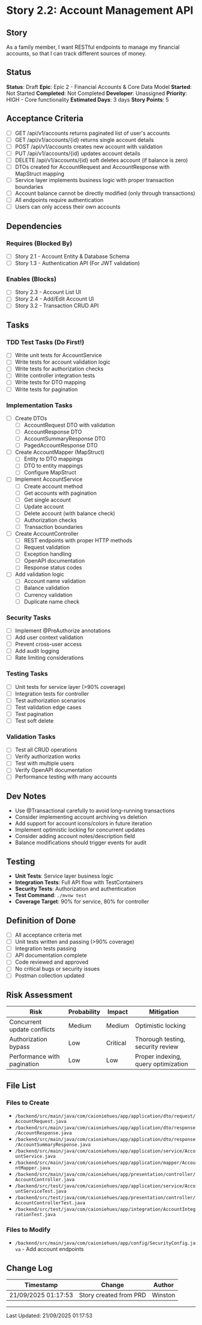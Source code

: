 # Story 2.2: Account Management API

## Story
As a family member,
I want RESTful endpoints to manage my financial accounts,
so that I can track different sources of money.

## Status
**Status**: Draft
**Epic**: Epic 2 - Financial Accounts & Core Data Model
**Started**: Not Started
**Completed**: Not Completed
**Developer**: Unassigned
**Priority**: HIGH - Core functionality
**Estimated Days**: 3 days
**Story Points**: 5

## Acceptance Criteria
- [ ] GET /api/v1/accounts returns paginated list of user's accounts
- [ ] GET /api/v1/accounts/{id} returns single account details
- [ ] POST /api/v1/accounts creates new account with validation
- [ ] PUT /api/v1/accounts/{id} updates account details
- [ ] DELETE /api/v1/accounts/{id} soft deletes account (if balance is zero)
- [ ] DTOs created for AccountRequest and AccountResponse with MapStruct mapping
- [ ] Service layer implements business logic with proper transaction boundaries
- [ ] Account balance cannot be directly modified (only through transactions)
- [ ] All endpoints require authentication
- [ ] Users can only access their own accounts

## Dependencies
### Requires (Blocked By)
- [ ] Story 2.1 - Account Entity & Database Schema
- [ ] Story 1.3 - Authentication API (For JWT validation)

### Enables (Blocks)
- [ ] Story 2.3 - Account List UI
- [ ] Story 2.4 - Add/Edit Account UI
- [ ] Story 3.2 - Transaction CRUD API

## Tasks

### TDD Test Tasks (Do First!)
- [ ] Write unit tests for AccountService
- [ ] Write tests for account validation logic
- [ ] Write tests for authorization checks
- [ ] Write controller integration tests
- [ ] Write tests for DTO mapping
- [ ] Write tests for pagination

### Implementation Tasks
- [ ] Create DTOs
  - [ ] AccountRequest DTO with validation
  - [ ] AccountResponse DTO
  - [ ] AccountSummaryResponse DTO
  - [ ] PagedAccountResponse DTO
- [ ] Create AccountMapper (MapStruct)
  - [ ] Entity to DTO mappings
  - [ ] DTO to entity mappings
  - [ ] Configure MapStruct
- [ ] Implement AccountService
  - [ ] Create account method
  - [ ] Get accounts with pagination
  - [ ] Get single account
  - [ ] Update account
  - [ ] Delete account (with balance check)
  - [ ] Authorization checks
  - [ ] Transaction boundaries
- [ ] Create AccountController
  - [ ] REST endpoints with proper HTTP methods
  - [ ] Request validation
  - [ ] Exception handling
  - [ ] OpenAPI documentation
  - [ ] Response status codes
- [ ] Add validation logic
  - [ ] Account name validation
  - [ ] Balance validation
  - [ ] Currency validation
  - [ ] Duplicate name check

### Security Tasks
- [ ] Implement @PreAuthorize annotations
- [ ] Add user context validation
- [ ] Prevent cross-user access
- [ ] Add audit logging
- [ ] Rate limiting considerations

### Testing Tasks
- [ ] Unit tests for service layer (>90% coverage)
- [ ] Integration tests for controller
- [ ] Test authorization scenarios
- [ ] Test validation edge cases
- [ ] Test pagination
- [ ] Test soft delete

### Validation Tasks
- [ ] Test all CRUD operations
- [ ] Verify authorization works
- [ ] Test with multiple users
- [ ] Verify OpenAPI documentation
- [ ] Performance testing with many accounts

## Dev Notes
- Use @Transactional carefully to avoid long-running transactions
- Consider implementing account archiving vs deletion
- Add support for account icons/colors in future iteration
- Implement optimistic locking for concurrent updates
- Consider adding account notes/description field
- Balance modifications should trigger events for audit

## Testing
- **Unit Tests**: Service layer business logic
- **Integration Tests**: Full API flow with TestContainers
- **Security Tests**: Authorization and authentication
- **Test Command**: `./mvnw test`
- **Coverage Target**: 90% for service, 80% for controller

## Definition of Done
- [ ] All acceptance criteria met
- [ ] Unit tests written and passing (>90% coverage)
- [ ] Integration tests passing
- [ ] API documentation complete
- [ ] Code reviewed and approved
- [ ] No critical bugs or security issues
- [ ] Postman collection updated

## Risk Assessment
| Risk | Probability | Impact | Mitigation |
|------|------------|--------|------------|
| Concurrent update conflicts | Medium | Medium | Optimistic locking |
| Authorization bypass | Low | Critical | Thorough testing, security review |
| Performance with pagination | Low | Low | Proper indexing, query optimization |

## File List
### Files to Create
- `/backend/src/main/java/com/caioniehues/app/application/dto/request/AccountRequest.java`
- `/backend/src/main/java/com/caioniehues/app/application/dto/response/AccountResponse.java`
- `/backend/src/main/java/com/caioniehues/app/application/dto/response/AccountSummaryResponse.java`
- `/backend/src/main/java/com/caioniehues/app/application/service/AccountService.java`
- `/backend/src/main/java/com/caioniehues/app/application/mapper/AccountMapper.java`
- `/backend/src/main/java/com/caioniehues/app/presentation/controller/AccountController.java`
- `/backend/src/test/java/com/caioniehues/app/application/service/AccountServiceTest.java`
- `/backend/src/test/java/com/caioniehues/app/presentation/controller/AccountControllerTest.java`
- `/backend/src/test/java/com/caioniehues/app/integration/AccountIntegrationTest.java`

### Files to Modify
- `/backend/src/main/java/com/caioniehues/app/config/SecurityConfig.java` - Add account endpoints

## Change Log
| Timestamp | Change | Author |
|-----------|--------|---------|
| 21/09/2025 01:17:53 | Story created from PRD | Winston |

---
Last Updated: 21/09/2025 01:17:53